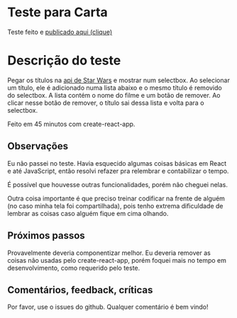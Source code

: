 # Teste para Carta

Teste feito e [publicado aqui (clique)](https://bsides.github.io/carta-test)

# Descrição do teste

Pegar os títulos na [api de Star Wars](https://swapi.co/) e mostrar num
selectbox. Ao selecionar um título, ele é adicionado numa lista abaixo e o mesmo
título é removido do selectbox. A lista contém o nome do filme e um botão de
remover. Ao clicar nesse botão de remover, o título sai dessa lista e volta
para o selectbox.

Feito em 45 minutos com create-react-app.

## Observações

Eu não passei no teste. Havia esquecido algumas coisas básicas em React e até
JavaScript, então resolvi refazer pra relembrar e contabilizar o tempo.

É possível que houvesse outras funcionalidades, porém não cheguei nelas.

Outra coisa importante é que preciso treinar codificar na frente de alguém (no
caso minha tela foi compartilhada), pois tenho extrema dificuldade de lembrar
as coisas caso alguém fique em cima olhando.

## Próximos passos

Provavelmente deveria componentizar melhor. Eu deveria remover as coisas não
usadas pelo create-react-app, porém foquei mais no tempo em desenvolvimento,
como requerido pelo teste.

## Comentários, feedback, críticas

Por favor, use o issues do github. Qualquer comentário é bem vindo!
